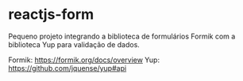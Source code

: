# reactjs-form
Pequeno projeto integrando a biblioteca de formulários Formik com a biblioteca Yup para validação de dados.

Formik: https://formik.org/docs/overview
Yup: https://github.com/jquense/yup#api
